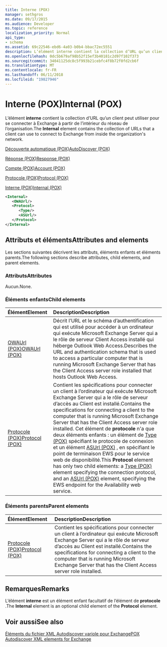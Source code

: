 ```yaml
---
title: Interne (POX)
manager: sethgros
ms.date: 09/17/2015
ms.audience: Developer
ms.topic: reference
localization_priority: Normal
api_type:
- schema
ms.assetid: 69c22546-ebd6-4a03-b0b4-bbac72ec5551
description: L’élément interne contient la collection d’URL qu’un client peut utiliser pour se connecter à Exchange à partir de l’intérieur du réseau de l’organisation.
ms.openlocfilehash: 0dc5b679af98b52f15ef3b40181c2d97f102f373
ms.sourcegitcommit: 34041125dc8c5f993b21cebfc4f8b72f0fd2cb6f
ms.translationtype: MT
ms.contentlocale: fr-FR
ms.lasthandoff: 06/11/2018
ms.locfileid: "19827946"
---
```

# <a name="internal-pox"></a><span data-ttu-id="20dda-103">Interne (POX)</span><span class="sxs-lookup"><span data-stu-id="20dda-103">Internal (POX)</span></span>

<span data-ttu-id="20dda-104">L’élément **interne** contient la collection d’URL qu’un client peut utiliser pour se connecter à Exchange à partir de l’intérieur du réseau de l’organisation.</span><span class="sxs-lookup"><span data-stu-id="20dda-104">The **Internal** element contains the collection of URLs that a client can use to connect to Exchange from inside the organization's network.</span></span> 
  
[<span data-ttu-id="20dda-105">Découverte automatique (POX)</span><span class="sxs-lookup"><span data-stu-id="20dda-105">AutoDiscover (POX)</span></span>](autodiscover-pox.md)
  
[<span data-ttu-id="20dda-106">Réponse (POX)</span><span class="sxs-lookup"><span data-stu-id="20dda-106">Response (POX)</span></span>](response-pox.md)
  
[<span data-ttu-id="20dda-107">Compte (POX)</span><span class="sxs-lookup"><span data-stu-id="20dda-107">Account (POX)</span></span>](account-pox.md)
  
[<span data-ttu-id="20dda-108">Protocole (POX)</span><span class="sxs-lookup"><span data-stu-id="20dda-108">Protocol (POX)</span></span>](protocol-pox.md)
  
[<span data-ttu-id="20dda-109">Interne (POX)</span><span class="sxs-lookup"><span data-stu-id="20dda-109">Internal (POX)</span></span>](internal-pox.md)
  
```xml
<Internal>
   <OWAUrl/>
   <Protocol>
      <Type/>
      <ASUrl/>
   </Protocol>
</Internal>
```

## <a name="attributes-and-elements"></a><span data-ttu-id="20dda-110">Attributs et éléments</span><span class="sxs-lookup"><span data-stu-id="20dda-110">Attributes and elements</span></span>

<span data-ttu-id="20dda-111">Les sections suivantes décrivent les attributs, éléments enfants et éléments parents.</span><span class="sxs-lookup"><span data-stu-id="20dda-111">The following sections describe attributes, child elements, and parent elements.</span></span>
  
### <a name="attributes"></a><span data-ttu-id="20dda-112">Attributs</span><span class="sxs-lookup"><span data-stu-id="20dda-112">Attributes</span></span>

<span data-ttu-id="20dda-113">Aucun.</span><span class="sxs-lookup"><span data-stu-id="20dda-113">None.</span></span>
  
### <a name="child-elements"></a><span data-ttu-id="20dda-114">Éléments enfants</span><span class="sxs-lookup"><span data-stu-id="20dda-114">Child elements</span></span>

|<span data-ttu-id="20dda-115">**Élément**</span><span class="sxs-lookup"><span data-stu-id="20dda-115">**Element**</span></span>|<span data-ttu-id="20dda-116">**Description**</span><span class="sxs-lookup"><span data-stu-id="20dda-116">**Description**</span></span>|
|:-----|:-----|
|[<span data-ttu-id="20dda-117">OWAUrl (POX)</span><span class="sxs-lookup"><span data-stu-id="20dda-117">OWAUrl (POX)</span></span>](owaurl-pox.md) <br/> |<span data-ttu-id="20dda-118">Décrit l’URL et le schéma d’authentification qui est utilisé pour accéder à un ordinateur qui exécute Microsoft Exchange Server qui a le rôle de serveur Client Access installé qui héberge Outlook Web Access.</span><span class="sxs-lookup"><span data-stu-id="20dda-118">Describes the URL and authentication schema that is used to access a particular computer that is running Microsoft Exchange Server that has the Client Access server role installed that hosts Outlook Web Access.</span></span>  <br/> |
|[<span data-ttu-id="20dda-119">Protocole (POX)</span><span class="sxs-lookup"><span data-stu-id="20dda-119">Protocol (POX)</span></span>](protocol-pox.md) <br/> |<span data-ttu-id="20dda-120">Contient les spécifications pour connecter un client à l’ordinateur qui exécute Microsoft Exchange Server qui a le rôle de serveur d’accès au Client est installé.</span><span class="sxs-lookup"><span data-stu-id="20dda-120">Contains the specifications for connecting a client to the computer that is running Microsoft Exchange Server that has the Client Access server role installed.</span></span> <span data-ttu-id="20dda-121">Cet élément de **protocole** n'a que deux éléments enfants : un élément de [Type (POX)](type-pox.md) spécifiant le protocole de connexion et un élément [ASUrl (POX)](asurl-pox.md) , en spécifiant le point de terminaison EWS pour le service web de disponibilité.</span><span class="sxs-lookup"><span data-stu-id="20dda-121">This **Protocol** element has only two child elements: a [Type (POX)](type-pox.md) element specifying the connection protocol, and an [ASUrl (POX)](asurl-pox.md) element, specifying the EWS endpoint for the Availability web service.</span></span>  <br/> |
   
### <a name="parent-elements"></a><span data-ttu-id="20dda-122">Éléments parents</span><span class="sxs-lookup"><span data-stu-id="20dda-122">Parent elements</span></span>

|<span data-ttu-id="20dda-123">**Élément**</span><span class="sxs-lookup"><span data-stu-id="20dda-123">**Element**</span></span>|<span data-ttu-id="20dda-124">**Description**</span><span class="sxs-lookup"><span data-stu-id="20dda-124">**Description**</span></span>|
|:-----|:-----|
|[<span data-ttu-id="20dda-125">Protocole (POX)</span><span class="sxs-lookup"><span data-stu-id="20dda-125">Protocol (POX)</span></span>](protocol-pox.md) <br/> |<span data-ttu-id="20dda-126">Contient les spécifications pour connecter un client à l’ordinateur qui exécute Microsoft Exchange Server qui a le rôle de serveur d’accès au Client est installé.</span><span class="sxs-lookup"><span data-stu-id="20dda-126">Contains the specifications for connecting a client to the computer that is running Microsoft Exchange Server that has the Client Access server role installed.</span></span>  <br/> |
   
## <a name="remarks"></a><span data-ttu-id="20dda-127">Remarques</span><span class="sxs-lookup"><span data-stu-id="20dda-127">Remarks</span></span>

<span data-ttu-id="20dda-128">L’élément **interne** est un élément enfant facultatif de l’élément de **protocole** .</span><span class="sxs-lookup"><span data-stu-id="20dda-128">The **Internal** element is an optional child element of the **Protocol** element.</span></span> 
  
## <a name="see-also"></a><span data-ttu-id="20dda-129">Voir aussi</span><span class="sxs-lookup"><span data-stu-id="20dda-129">See also</span></span>



[<span data-ttu-id="20dda-130">Éléments du fichier XML Autodiscover variole pour Exchange</span><span class="sxs-lookup"><span data-stu-id="20dda-130">POX Autodiscover XML elements for Exchange</span></span>](pox-autodiscover-xml-elements-for-exchange.md)


